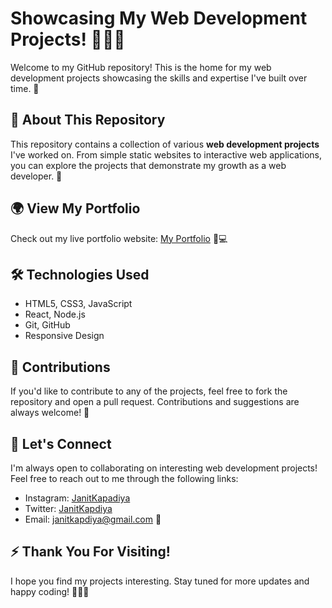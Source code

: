 <h1>Showcasing My Web Development Projects! 👨‍💻🔥</h1>
<p>
    Welcome to my GitHub repository! This is the home for my web development projects showcasing the skills and
    expertise I've built over time. 🚀
</p>

<h2>📌 About This Repository</h2>
<p>
    This repository contains a collection of various <strong>web development projects</strong> I've worked on. From
    simple static websites to interactive web applications, you can explore the projects that demonstrate my growth as a
    web developer. 🌱
</p>

<h2>🌍 View My Portfolio</h2>
<p>
    Check out my live portfolio website: <a href="" target="_blank">My Portfolio</a> 🎨💻
</p>

<h2>🛠️ Technologies Used</h2>
<ul>
    <li>HTML5, CSS3, JavaScript</li>
    <li>React, Node.js</li>
    <li>Git, GitHub</li>
    <li>Responsive Design</li>
</ul>

<h2>📣 Contributions</h2>
<p>If you'd like to contribute to any of the projects, feel free to fork the repository and open a pull request.
    Contributions and suggestions are always welcome! 🤗</p>

<h2>🤝 Let's Connect</h2>
<p>
    I'm always open to collaborating on interesting web development projects! Feel free to reach out to me through the
    following links:
</p>
<ul>
    <li>Instagram: <a href="https://instagram.com/janitkapadiya" target="_blank">JanitKapadiya</a></li>
    <li>Twitter: <a href="https://twitter.com/janitkapdiya" target="_blank">JanitKapdiya</a></li>
    <li>Email: <a href="mailto:janitkapdiya@gmail.com">janitkapdiya@gmail.com</a> 📧</li>
</ul>

<h2>⚡️ Thank You For Visiting!</h2>
<p>I hope you find my projects interesting. Stay tuned for more updates and happy coding! 👩‍💻🎉</p>